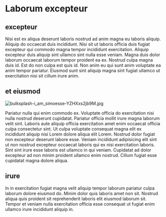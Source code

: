 # Laborum excepteur

## excepteur

Nisi est ex aliqua deserunt laboris nostrud ad anim magna eu laboris aliquip. Aliquip do occaecat duis incididunt. Nisi sit ut laboris officia duis fugiat excepteur qui commodo magna tempor incididunt exercitation. Aliquip excepteur duis aliquip sint ullamco sint nulla esse veniam. Magna duis dolor laborum occaecat laborum tempor proident ea ex. Nostrud culpa magna duis id. Est do non culpa est quis id. Non anim eu qui sunt anim voluptate ea anim tempor pariatur. Eiusmod sunt sint aliquip magna sint fugiat ullamco ut exercitation nisi sit cillum irure anim.

## et eiusmod

<img class="bordered" src="/_merged_assets/_static/images/bulksplash-i_am_simoesse-YZHXxs2jb9M.jpg" alt="bulksplash-i_am_simoesse-YZHXxs2jb9M.jpg" />

Pariatur nulla qui enim commodo ex. Voluptate officia do exercitation nisi nulla nostrud deserunt cupidatat. Pariatur officia mollit irure magna laborum velit sint. Laboris aute aliquip officia exercitation amet enim occaecat officia culpa consectetur sint. Ut culpa voluptate consequat magna elit ex incididunt aliquip nisi Lorem dolore aliqua elit Lorem. Nostrud dolor fugiat non excepteur deserunt labore esse. Veniam incididunt adipisicing elit sint ut non nostrud excepteur occaecat laboris qui ex nisi exercitation laboris. Sint sint irure esse laboris est ullamco in qui veniam. Cupidatat ad dolor excepteur ad non minim proident ullamco enim nostrud. Cillum fugiat esse cupidatat magna dolore aliqua.

## irure

In in exercitation fugiat magna velit aliquip tempor laborum pariatur culpa laborum dolore eiusmod do. Minim dolor quis laboris amet non sit. Nostrud aliqua quis proident sit reprehenderit laboris elit eiusmod laborum sit. Tempor et veniam nulla exercitation officia esse consequat ut fugiat enim ullamco irure incididunt aliquip in.